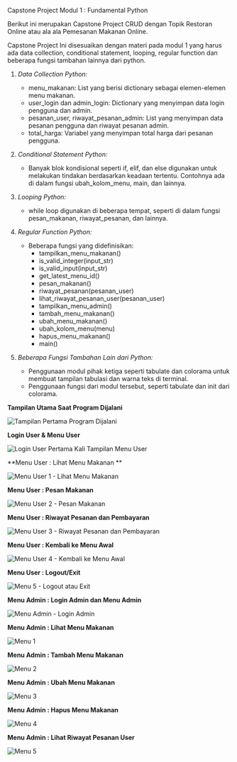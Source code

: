 Capstone Project Modul 1 : Fundamental Python 

Berikut ini merupakan Capstone Project CRUD dengan Topik Restoran Online atau ala ala Pemesanan Makanan Online.

Capstone Project Ini disesuaikan dengan materi pada modul 1 yang harus ada data collection, conditional statement, looping, regular function dan beberapa fungsi tambahan lainnya dari python.

1. *Data Collection Python:*
   - menu_makanan: List yang berisi dictionary sebagai elemen-elemen menu makanan.
   - user_login dan admin_login: Dictionary yang menyimpan data login pengguna dan admin.
   - pesanan_user, riwayat_pesanan_admin: List yang menyimpan data pesanan pengguna dan riwayat pesanan admin.
   - total_harga: Variabel yang menyimpan total harga dari pesanan pengguna.

2. *Conditional Statement Python:*
   - Banyak blok kondisional seperti if, elif, dan else digunakan untuk melakukan tindakan berdasarkan keadaan tertentu. Contohnya ada di dalam fungsi ubah_kolom_menu, main, dan lainnya.

3. *Looping Python:*
   - while loop digunakan di beberapa tempat, seperti di dalam fungsi pesan_makanan, riwayat_pesanan, dan lainnya.

4. *Regular Function Python:*
   - Beberapa fungsi yang didefinisikan:
     - tampilkan_menu_makanan()
     - is_valid_integer(input_str)
     - is_valid_input(input_str)
     - get_latest_menu_id()
     - pesan_makanan()
     - riwayat_pesanan(pesanan_user)
     - lihat_riwayat_pesanan_user(pesanan_user)
     - tampilkan_menu_admin()
     - tambah_menu_makanan()
     - ubah_menu_makanan()
     - ubah_kolom_menu(menu)
     - hapus_menu_makanan()
     - main()

5. *Beberapa Fungsi Tambahan Lain dari Python:*
   - Penggunaan modul pihak ketiga seperti tabulate dan colorama untuk membuat tampilan tabulasi dan warna teks di terminal.
   - Penggunaan fungsi dari modul tersebut, seperti tabulate dan init dari colorama.

**Tampilan Utama Saat Program Dijalani**

![Tampilan Pertama Program Dijalani](https://github.com/justifyesther/justifyester_CapstoneProjectModul1/assets/44887209/a04cfbcc-1ee3-42b5-96d9-785d7bdcb989)

**Login User & Menu User**

![Login User Pertama Kali   Tampilan Menu User](https://github.com/justifyesther/justifyester_CapstoneProjectModul1/assets/44887209/ad92c3e1-e5f2-4b07-9f20-683dad9b3aae)

**Menu User : Lihat Menu Makanan **

![Menu User 1 - Lihat Menu Makanan](https://github.com/justifyesther/justifyester_CapstoneProjectModul1/assets/44887209/dde0c71d-4866-489b-9d82-0ebcdecd0fe9)

**Menu User : Pesan Makanan**

![Menu User 2 - Pesan Makanan](https://github.com/justifyesther/justifyester_CapstoneProjectModul1/assets/44887209/0640de3c-20c5-4966-8547-079ac89253a1)

**Menu User : Riwayat Pesanan dan Pembayaran**

![Menu User 3 - Riwayat Pesanan dan Pembayaran](https://github.com/justifyesther/justifyester_CapstoneProjectModul1/assets/44887209/3b86707f-989c-4344-b88a-1bc75b9f9079)

**Menu User : Kembali ke Menu Awal**

![Menu User 4 - Kembali ke Menu Awal](https://github.com/justifyesther/justifyester_CapstoneProjectModul1/assets/44887209/c3b51f86-497f-4187-8daf-f34f0f9377e1)

**Menu User : Logout/Exit**

![Menu 5 - Logout atau Exit](https://github.com/justifyesther/justifyester_CapstoneProjectModul1/assets/44887209/1bc55c5b-315e-4fe2-b396-8db498c6be79)

**Menu Admin : Login Admin dan Menu Admin**

![Menu Admin - Login Admin](https://github.com/justifyesther/justifyester_CapstoneProjectModul1/assets/44887209/fbbd2785-0c71-45a7-9aa0-63dd7ca9c829)

**Menu Admin : Lihat Menu Makanan**

![Menu 1](https://github.com/justifyesther/justifyester_CapstoneProjectModul1/assets/44887209/fe4d1827-429c-4842-b4a0-c4132240a6ca)

**Menu Admin : Tambah Menu Makanan**

![Menu 2](https://github.com/justifyesther/justifyester_CapstoneProjectModul1/assets/44887209/caa8322c-7bda-4ca9-bb40-83e080cbb21c)

**Menu Admin : Ubah Menu Makanan**

![Menu 3](https://github.com/justifyesther/justifyester_CapstoneProjectModul1/assets/44887209/63e4e061-710c-4615-9506-83553008a45b)

**Menu Admin : Hapus Menu Makanan**

![Menu 4](https://github.com/justifyesther/justifyester_CapstoneProjectModul1/assets/44887209/0137ef26-1021-4d37-835c-dec321e91ce5)

**Menu Admin : Lihat Riwayat Pesanan User**

![Menu 5](https://github.com/justifyesther/justifyester_CapstoneProjectModul1/assets/44887209/9af46643-4eba-4b5e-b17b-1b982c8ab644)




